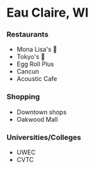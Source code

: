 # Eau Claire, WI

### Restaurants
- Mona Lisa's :pizza:
- Tokyo's :tokyo_tower:
- Egg Roll Plus 
- Cancun
- Acoustic Cafe

### Shopping
- Downtown shops
- Oakwood Mall

### Universities/Colleges
- UWEC
- CVTC
